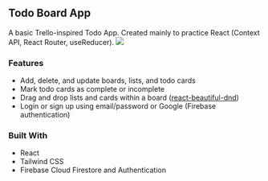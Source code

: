 ## Todo Board App

A basic Trello-inspired Todo App. Created mainly to practice React (Context API, React Router, useReducer).
![](screenshot.jpg)

### Features
- Add, delete, and update boards, lists, and todo cards
- Mark todo cards as complete or incomplete
- Drag and drop lists and cards within a board ([react-beautiful-dnd](https://github.com/atlassian/react-beautiful-dnd))
- Login or sign up using email/password or Google (Firebase authentication)

### Built With
- React
- Tailwind CSS
- Firebase Cloud Firestore and Authentication

